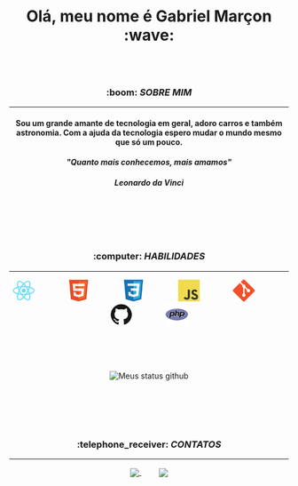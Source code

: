 
<div align="center"><h1>Olá, meu nome é Gabriel Marçon :wave: </h1> </div>
<br><br>

<div align="center"><h3> :boom: <i>SOBRE MIM </i></h3></div>

<hr>
<div align="center">
<h4> Sou um grande amante de tecnologia em geral, adoro carros e também astronomia. Com a ajuda da tecnologia espero mudar o mundo mesmo que só um pouco. 


<h4><i> "Quanto mais conhecemos, mais amamos"</i></h4>
  <h5><i>Leonardo da Vinci</i></h5>

<br><br><br><br>

<div align="center" s><h3> :computer: <i> HABILIDADES</i> </h3></div>

<hr>
<p align="center">

<img width="40" src="https://raw.githubusercontent.com/devicons/devicon/master/icons/react/react-original.svg">
&nbsp;&nbsp;&nbsp;&nbsp;&nbsp;&nbsp;&nbsp;&nbsp;&nbsp;&nbsp;&nbsp;&nbsp;&nbsp;
<img width="40" src="https://raw.githubusercontent.com/devicons/devicon/master/icons/html5/html5-original.svg">
&nbsp;&nbsp;&nbsp;&nbsp;&nbsp;&nbsp;&nbsp;&nbsp;&nbsp;&nbsp;&nbsp;&nbsp;&nbsp;
<img width="40" src="https://raw.githubusercontent.com/devicons/devicon/master/icons/css3/css3-original.svg">
&nbsp;&nbsp;&nbsp;&nbsp;&nbsp;&nbsp;&nbsp;&nbsp;&nbsp;&nbsp;&nbsp;&nbsp;&nbsp;
<img width="40" src="https://raw.githubusercontent.com/devicons/devicon/master/icons/javascript/javascript-original.svg">
&nbsp;&nbsp;&nbsp;&nbsp;&nbsp;&nbsp;&nbsp;&nbsp;&nbsp;&nbsp;&nbsp;&nbsp;&nbsp;
<img width="40" src="https://raw.githubusercontent.com/devicons/devicon/master/icons/git/git-original.svg">
&nbsp;&nbsp;&nbsp;&nbsp;&nbsp;&nbsp;&nbsp;&nbsp;&nbsp;&nbsp;&nbsp;&nbsp;&nbsp;
<img width="40" src="https://raw.githubusercontent.com/devicons/devicon/master/icons/github/github-original.svg">
&nbsp;&nbsp;&nbsp;&nbsp;&nbsp;&nbsp;&nbsp;&nbsp;&nbsp;&nbsp;&nbsp;&nbsp;&nbsp;
<img width="40" src="https://raw.githubusercontent.com/devicons/devicon/master/icons/php/php-original.svg">

</p>
<br><br><br>

 ![Meus status github](https://github-readme-stats.vercel.app/api?username=gmarconleal&theme=gotham&custom_title=MEUS%20STATUS%20GITHUB&locale=pt-BR)
  
</a>

<br><br><br><br>

<div align="center"><h3> :telephone_receiver: <i>CONTATOS</i> </h3></div>
<hr>

<p align="center">

  <a align="center" href="www.linkedin.com/in/gabriel-marçon-9b86a2180/">
  <img align="center" src="https://img.icons8.com/fluent/48/000000/linkedin.png"/>
  </a>
  &nbsp;&nbsp;&nbsp;&nbsp;&nbsp;&nbsp;&nbsp;
  
  <a align="center" href="mailto:gmarconleal@gmail.com">
  <img align="center" src="https://img.icons8.com/fluent/48/000000/gmail-new.png"/>
  </a>

  

</p>




